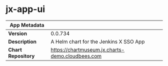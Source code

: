 # jx-app-ui

|App Metadata||
|---|---|
| **Version** | 0.0.734 |
| **Description** | A Helm chart for the Jenkins X SSO App |
| **Chart Repository** | https://chartmuseum.jx.charts-demo.cloudbees.com |
